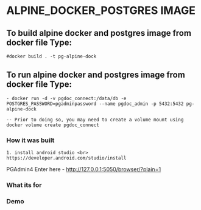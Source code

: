 # ALPINE_DOCKER_POSTGRES IMAGE

## To build alpine docker and postgres image from docker file Type:

    #docker build . -t pg-alpine-dock

## To run alpine docker and postgres image from docker file Type:

    - docker run -d -v pgdoc_connect:/data/db -e POSTGRES_PASSWORD=pgadminpassword --name pgdoc_admin -p 5432:5432 pg-alpine-dock

    -- Prior to doing so, you may need to create a volume mount using 
    docker volume create pgdoc_connect
    
### How it was built

    1. install android studio <br>
    https://developer.android.com/studio/install
    
PGAdmin4 Enter here - http://127.0.0.1:5050/browser/?plain=1

### What its for

### Demo
